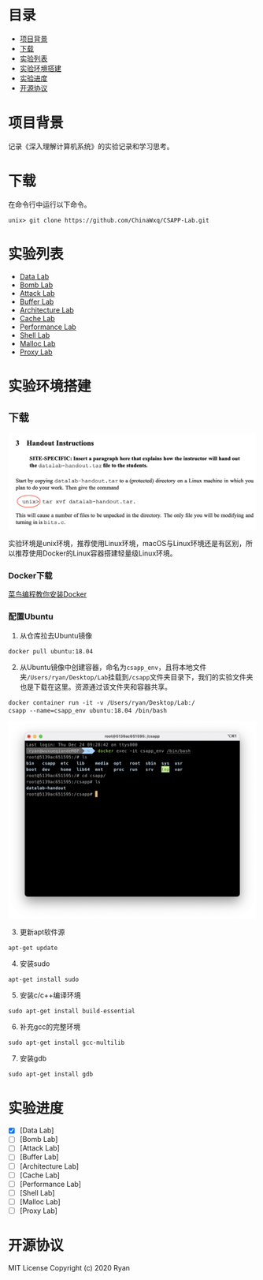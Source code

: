 
# 目录

- [项目背景](#项目背景)
- [下载](#下载)
- [实验列表](#实验列表)
- [实验环境搭建](#实验环境搭建)
- [实验进度](#实验进度)
- [开源协议](#开源协议)

# 项目背景

记录《深入理解计算机系统》的实验记录和学习思考。

# 下载

在命令行中运行以下命令。
```
unix> git clone https://github.com/ChinaWxq/CSAPP-Lab.git
```

# 实验列表

- [Data Lab](https://github.com/ChinaWxq/CSAPP-Lab/tree/master/Data%20Lab)
- [Bomb Lab]()
- [Attack Lab]()
- [Buffer Lab]()
- [Architecture Lab]()
- [Cache Lab]()
- [Performance Lab]()
- [Shell Lab]()
- [Malloc Lab]()
- [Proxy Lab]()

# 实验环境搭建

## 下载

![](./Resource/实验环境.png)

实验环境是unix环境，推荐使用Linux环境，macOS与Linux环境还是有区别，所以推荐使用Docker的Linux容器搭建轻量级Linux环境。

### Docker下载

[菜鸟编程教你安装Docker](https://www.runoob.com/docker/macos-docker-install.html)

### 配置Ubuntu

1. 从仓库拉去Ubuntu镜像
```
docker pull ubuntu:18.04
```

2. 从Ubuntu镜像中创建容器，命名为`csapp_env`，且将本地文件夹`/Users/ryan/Desktop/Lab`挂载到`/csapp`文件夹目录下，我们的实验文件夹也是下载在这里。资源通过该文件夹和容器共享。
```
docker container run -it -v /Users/ryan/Desktop/Lab:/
csapp --name=csapp_env ubuntu:18.04 /bin/bash
```

![](./Resource/文件共享.png)

3. 更新apt软件源
```
apt-get update
```

4. 安装sudo
```
apt-get install sudo
```

5. 安装c/c++编译环境
```
sudo apt-get install build-essential
```

6. 补充gcc的完整环境
```
sudo apt-get install gcc-multilib
```

7. 安装gdb
```
sudo apt-get install gdb
```

# 实验进度

- [x] [Data Lab]
- [ ] [Bomb Lab]
- [ ] [Attack Lab]
- [ ] [Buffer Lab]
- [ ] [Architecture Lab]
- [ ] [Cache Lab]
- [ ] [Performance Lab]
- [ ] [Shell Lab]
- [ ] [Malloc Lab]
- [ ] [Proxy Lab]

# 开源协议

MIT License Copyright (c) 2020 Ryan
